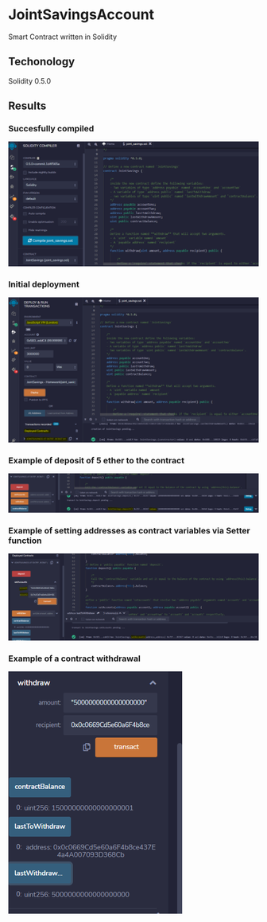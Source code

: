# JointSavingsAccount
Smart Contract written in Solidity

## Techonology
Solidity 0.5.0

## Results

### Succesfully compiled 

![blockchain](https://github.com/jtraboulsi/JointSavingsAccount/blob/main/Images/Compile.PNG)

### Initial deployment
![blockchain](https://github.com/jtraboulsi/JointSavingsAccount/blob/main/Images/Initial-deployment.PNG)

### Example of deposit of 5 ether to the contract
![blockchain](https://github.com/jtraboulsi/JointSavingsAccount/blob/main/Images/deposit-5-ether.PNG)

### Example of setting addresses as contract variables via Setter function
![blockchain](https://github.com/jtraboulsi/JointSavingsAccount/blob/main/Images/set-accounts.PNG)

### Example of a contract withdrawal
![blockchain](https://github.com/jtraboulsi/JointSavingsAccount/blob/main/Images/withdrawal-account-1.PNG)
